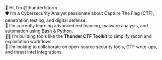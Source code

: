 👋 Hi, I’m @thunder1storm  
🛡️ I’m a Cybersecurity Analyst passionate about Capture The Flag (CTF), penetration testing, and digital defense.  
🌱 I’m currently learning advanced red teaming, malware analysis, and automation using Bash & Python.  
👨‍💻 I’m building tools like the **Thunder CTF Toolkit** to simplify recon and exploitation workflows.  
💞️ I’m looking to collaborate on open-source security tools, CTF write-ups, and threat intel integrations.  

